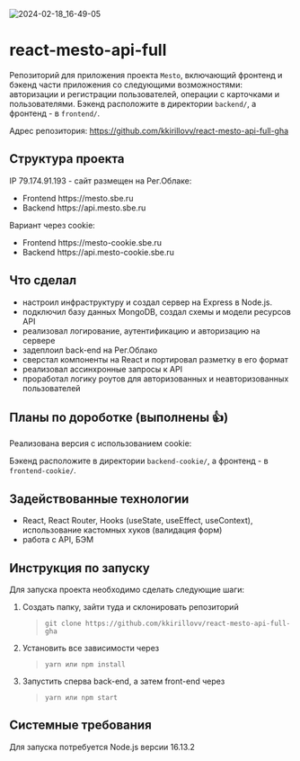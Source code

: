 ![2024-02-18_16-49-05](https://github.com/kkirillovv/react-mesto-api-full-gha-cookie/assets/122016948/33b74465-ad6d-4c41-b5de-d4695576eb31)


# react-mesto-api-full
Репозиторий для приложения проекта `Mesto`, включающий фронтенд и бэкенд части приложения со следующими возможностями: авторизации и регистрации пользователей, операции с карточками и пользователями. 
Бэкенд расположите в директории `backend/`, а фронтенд - в `frontend/`.
  
Адрес репозитория: https://github.com/kkirillovv/react-mesto-api-full-gha

## Структура проекта
IP 79.174.91.193 - сайт размещен на Рег.Облаке:
<ul>
  <li>Frontend https://mesto.sbe.ru</li>
  <li>Backend https://api.mesto.sbe.ru</li>
</ul>  
Вариант через cookie:
<ul>
  <li>Frontend https://mesto-cookie.sbe.ru</li>
  <li>Backend https://api.mesto-cookie.sbe.ru</li>
</ul>

## Что сделал
<ul>
  <li>настроил инфраструктуру и создал сервер на Express в Node.js.</li>
  <li>подключил базу данных MongoDB, создал схемы и модели ресурсов API</li>
  <li>реализовал логирование, аутентификацию и авторизацию на сервере</li>
  <li>задеплоил back-end на Рег.Облако</li>
  <li>сверстал компоненты на React и портировал разметку в его формат</li>
  <li>реализовал ассинхронные запросы к API</li>
  <li>проработал логику роутов для авторизованных и неавторизованных пользователей</li>
</ul>

## Планы по дороботке (выполнены 👍)
Реализована версия c использованием cookie:

Бэкенд расположите в директории `backend-cookie/`, а фронтенд - в `frontend-cookie/`. 

## Задействованные технологии
<ul>
  <li>React, React Router, Hooks (useState, useEffect, useContext), использование кастомных хуков (валидация форм)</li>
  <li>работа с API, БЭМ</li>
</ul>

## Инструкция по запуску
Для запуска проекта необходимо сделать следующие шаги:

1. Создать папку, зайти туда и склонировать репозиторий
   > `git clone https://github.com/kkirillovv/react-mesto-api-full-gha`
2. Установить все зависимости через
   > `yarn или npm install`
3. Запустить сперва back-end, а затем front-end через
   > `yarn или npm start`

## Системные требования
Для запуска потребуется Node.js версии 16.13.2
